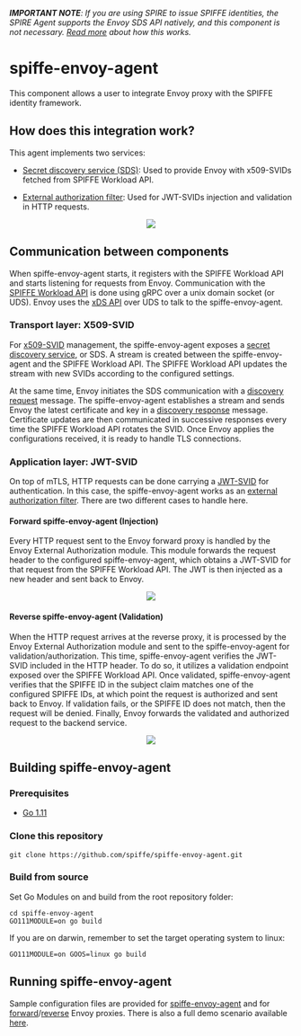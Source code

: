 _**IMPORTANT NOTE**: If you are using SPIRE to issue SPIFFE identities, the SPIRE Agent supports the Envoy SDS API natively, and this component is not necessary. [Read more](https://blog.envoyproxy.io/using-spire-to-automatically-deliver-tls-certificates-to-envoy-for-stronger-authentication-be5606ac9c75) about how this works._

# spiffe-envoy-agent
This component allows a user to integrate Envoy proxy with the SPIFFE identity framework.

## How does this integration work?

This agent implements two services:
- [Secret discovery service (SDS)](https://www.envoyproxy.io/docs/envoy/latest/configuration/secret#config-secret-discovery-service): Used to provide Envoy with x509-SVIDs fetched from SPIFFE Workload API.

- [External authorization filter](https://www.envoyproxy.io/docs/envoy/latest/intro/arch_overview/ext_authz_filter): Used for JWT-SVIDs injection and validation in HTTP requests.


<p align="center">
<img src=img/spiffe-envoy-agent.png>
</p>


## Communication between components

When spiffe-envoy-agent starts, it registers with the SPIFFE Workload API and starts listening for requests from Envoy. Communication with the [SPIFFE Workload API](https://github.com/spiffe/spire/blob/master/proto/api/workload/workload.proto) is done using gRPC over a unix domain socket (or UDS). Envoy uses the [xDS API](https://github.com/envoyproxy/data-plane-api/blob/master/XDS_PROTOCOL.md) over UDS to talk to the spiffe-envoy-agent.

### Transport layer: X509-SVID

 For [x509-SVID](https://github.com/spiffe/spiffe/blob/master/standards/X509-SVID.md) management, the spiffe-envoy-agent exposes a [secret discovery service](https://www.envoyproxy.io/docs/envoy/latest/configuration/secret#config-secret-discovery-service), or SDS. A stream is created between the spiffe-envoy-agent and the SPIFFE Workload API. The SPIFFE Workload API updates the stream with new SVIDs according to the configured settings.

 At the same time, Envoy initiates the SDS communication with a [discovery request](https://www.envoyproxy.io/docs/envoy/latest/api-v2/api/v2/discovery.proto#discoveryrequest) message. The spiffe-envoy-agent establishes a stream and sends Envoy the latest certificate and key in a [discovery response](https://www.envoyproxy.io/docs/envoy/latest/api-v2/api/v2/discovery.proto#discoveryresponse) message. Certificate updates are then communicated in successive responses every time the SPIFFE Workload API rotates the SVID. Once Envoy applies the configurations received, it is ready to handle TLS connections.

### Application layer: JWT-SVID

On top of mTLS, HTTP requests can be done carrying a [JWT-SVID](https://github.com/spiffe/spiffe/blob/master/standards/JWT-SVID.md) for authentication. In this case, the spiffe-envoy-agent works as an [external authorization filter](https://www.envoyproxy.io/docs/envoy/latest/intro/arch_overview/ext_authz_filter). There are two different cases to handle here.

#### Forward spiffe-envoy-agent (Injection)

Every HTTP request sent to the Envoy forward proxy is handled by the Envoy External Authorization module. This module forwards the request header to the configured spiffe-envoy-agent, which obtains a JWT-SVID for that request from the SPIFFE Workload API. The JWT is then injected as a new header and sent back to Envoy.

<p align="center">
<img src=img/jwt-forward-flow.png align=center>
</p>

#### Reverse spiffe-envoy-agent (Validation)

When the HTTP request arrives at the reverse proxy, it is processed by the Envoy External Authorization module and sent to the spiffe-envoy-agent for validation/authorization. This time, spiffe-envoy-agent verifies the JWT-SVID included in the HTTP header. To do so, it utilizes a validation endpoint exposed over the SPIFFE Workload API. Once validated, spiffe-envoy-agent verifies that the SPIFFE ID in the subject claim matches one of the configured SPIFFE IDs, at which point the request is authorized and sent back to Envoy. If validation fails, or the SPIFFE ID does not match, then the request will be denied. Finally, Envoy forwards the validated and authorized request to the backend service.

<p align="center">
<img src=img/jwt-backward-flow.png align=center>
</p>



## Building spiffe-envoy-agent

### Prerequisites
- [Go 1.11](https://blog.golang.org/go1.11)

### Clone this repository
```
git clone https://github.com/spiffe/spiffe-envoy-agent.git
```

### Build from source

Set Go Modules on and build from the root repository folder:

```
cd spiffe-envoy-agent
GO111MODULE=on go build
```

If you are on darwin, remember to set the target operating system to linux:

```
GO111MODULE=on GOOS=linux go build
```

## Running spiffe-envoy-agent
Sample configuration files are provided for [spiffe-envoy-agent](config-examples/spiffe-envoy-agent.conf) and for [forward](config-examples/frontend-envoy.yaml)/[reverse](config-examples/backend-envoy.yaml) Envoy proxies. There is also a full demo scenario available [here](https://github.com/spiffe/spiffe-example/tree/master/spiffe-envoy-agent).
